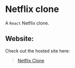 # Netflix clone    
A `React` Netflix clone.

## Website:
Check out the hosted site here:
> [Netflix Clone](https://netflix-clone-f9a31.web.app/)